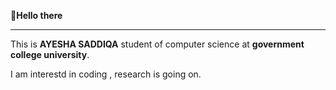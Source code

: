  👋******Hello there******
 _____________________________________________________________
 
 This is **AYESHA SADDIQA** student of computer science at **government college university**.
 
 I am interestd in coding , research is going on.

<!---
ayeshasaddiqa123/ayeshasaddiqa123 is a ✨ special ✨ repository because its `README.md` (this file) appears on your GitHub profile.
You can click the Preview link to take a look at your changes.
--->
